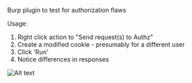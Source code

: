 Burp plugin to test for authorization flaws

Usage:
1. Right click action to "Send request(s) to Authz"
2. Create a modified cookie - presumably for a different user
3. Click 'Run'
4. Notice differences in responses

![Alt text](http://github.chi.matasano.com/mathew/BurpAuthzPlugin/raw/master/screenshots/Authz.png)
